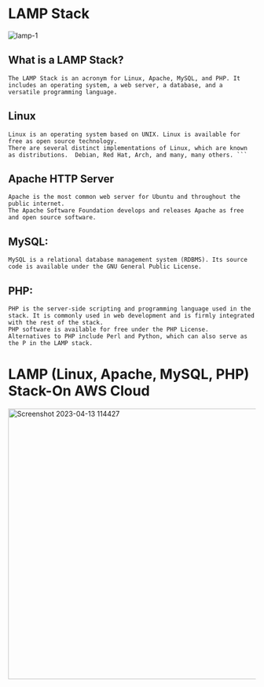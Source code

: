 #  LAMP Stack
![lamp-1](https://user-images.githubusercontent.com/125953981/231667548-4f15dab4-6a5e-4a62-b12a-5216792c8cf7.jpg)
## What is a LAMP Stack?
```
The LAMP Stack is an acronym for Linux, Apache, MySQL, and PHP. It includes an operating system, a web server, a database, and a versatile programming language. 
```
## Linux
```
Linux is an operating system based on UNIX. Linux is available for free as open source technology. 
There are several distinct implementations of Linux, which are known as distributions.  Debian, Red Hat, Arch, and many, many others. ```
```
## Apache HTTP Server
``` 
Apache is the most common web server for Ubuntu and throughout the public internet. 
The Apache Software Foundation develops and releases Apache as free and open source software. 
```
## MySQL:
```
MySQL is a relational database management system (RDBMS). Its source code is available under the GNU General Public License.
```
## PHP: 
```
PHP is the server-side scripting and programming language used in the stack. It is commonly used in web development and is firmly integrated with the rest of the stack.
PHP software is available for free under the PHP License.
Alternatives to PHP include Perl and Python, which can also serve as the P in the LAMP stack.
```
# LAMP (Linux, Apache, MySQL, PHP) Stack-On AWS Cloud
<img width="551" alt="Screenshot 2023-04-13 114427" src="https://user-images.githubusercontent.com/125953981/231669829-6cb0c347-52af-4fe2-9412-c99f2eace67b.png">
